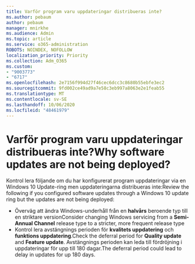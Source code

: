 ```yaml
---
title: Varför program varu uppdateringar distribueras inte?
ms.author: pebaum
author: pebaum
manager: mnirkhe
ms.audience: Admin
ms.topic: article
ms.service: o365-administration
ROBOTS: NOINDEX, NOFOLLOW
localization_priority: Priority
ms.collection: Adm_O365
ms.custom:
- "9003773"
- "6717"
ms.openlocfilehash: 2e7156f994d27f46cec6dcc3c8680b55ebfe3ec2
ms.sourcegitcommit: 9fd002ce49ad9a7e58c3eb997a8063e2e1feab55
ms.translationtype: MT
ms.contentlocale: sv-SE
ms.lasthandoff: 10/06/2020
ms.locfileid: "48461979"
---
```

# <a name="why-software-updates-are-not-being-deployed"></a><span data-ttu-id="12e28-102">Varför program varu uppdateringar distribueras inte?</span><span class="sxs-lookup"><span data-stu-id="12e28-102">Why software updates are not being deployed?</span></span>

<span data-ttu-id="12e28-103">Kontrol lera följande om du har konfigurerat program uppdateringar via en Windows 10 Update-ring men uppdateringarna distribueras inte:</span><span class="sxs-lookup"><span data-stu-id="12e28-103">Review the following if you configured software updates through a Windows 10 update ring but the updates are not being deployed:</span></span>  

- <span data-ttu-id="12e28-104">Överväg att ändra Windows-underhåll från en  **halvårs**  beroende typ till en striktare version</span><span class="sxs-lookup"><span data-stu-id="12e28-104">Consider changing Windows servicing from a  **Semi-Annual Channel**  release type to a stricter, more frequent release type</span></span>  
- <span data-ttu-id="12e28-105">Kontrol lera avstängnings perioden för  **kvalitets uppdatering**  och  **funktions uppdatering**.</span><span class="sxs-lookup"><span data-stu-id="12e28-105">Check the deferral period for  **Quality update**  and  **Feature update**.</span></span> <span data-ttu-id="12e28-106">Avstängnings perioden kan leda till fördröjning i uppdateringar för upp till 180 dagar.</span><span class="sxs-lookup"><span data-stu-id="12e28-106">The deferral period could lead to delay in updates for up 180 days.</span></span>

